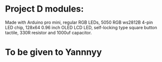 # Project D modules:
Made with Arduino pro mini, regular RGB LEDs, 5050 RGB ws2812B 4-pin LED chip, 128x64 0.96 inch OLED LCD LED, self-locking type square button tactile, 330R resistor and 1000uf capacitor.
# To be given to Yannnyy
